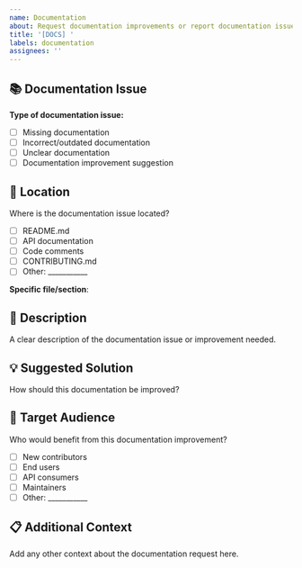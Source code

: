 ```yaml
---
name: Documentation
about: Request documentation improvements or report documentation issues
title: '[DOCS] '
labels: documentation
assignees: ''
---
```


## 📚 Documentation Issue

**Type of documentation issue:**
- [ ] Missing documentation
- [ ] Incorrect/outdated documentation
- [ ] Unclear documentation
- [ ] Documentation improvement suggestion

## 📍 Location

Where is the documentation issue located?
- [ ] README.md
- [ ] API documentation
- [ ] Code comments
- [ ] CONTRIBUTING.md
- [ ] Other: ___________

**Specific file/section**: 

## 📝 Description

A clear description of the documentation issue or improvement needed.

## 💡 Suggested Solution

How should this documentation be improved?

## 🎯 Target Audience

Who would benefit from this documentation improvement?
- [ ] New contributors
- [ ] End users
- [ ] API consumers
- [ ] Maintainers
- [ ] Other: ___________

## 📋 Additional Context

Add any other context about the documentation request here.
